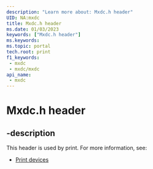 ```yaml
---
description: "Learn more about: Mxdc.h header"
UID: NA:mxdc
title: Mxdc.h header
ms.date: 01/03/2023
keywords: ["Mxdc.h header"]
ms.keywords: 
ms.topic: portal
tech.root: print
f1_keywords:
 - mxdc
 - mxdc/mxdc
api_name:
 - mxdc
---
```


# Mxdc.h header

## -description

This header is used by print. For more information, see:

- [Print devices](../_print/index.md)
